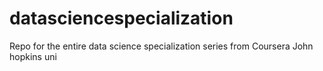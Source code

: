 # datasciencespecialization
Repo for the entire data science specialization series from Coursera John hopkins uni
